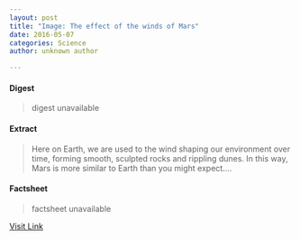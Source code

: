 ```yaml
---
layout: post
title: "Image: The effect of the winds of Mars"
date: 2016-05-07
categories: Science
author: unknown author

---
```



#### Digest
>digest unavailable

#### Extract
>Here on Earth, we are used to the wind shaping our environment over time, forming smooth, sculpted rocks and rippling dunes. In this way, Mars is more similar to Earth than you might expect....

#### Factsheet
>factsheet unavailable

[Visit Link](http://phys.org/news352443370.html)


